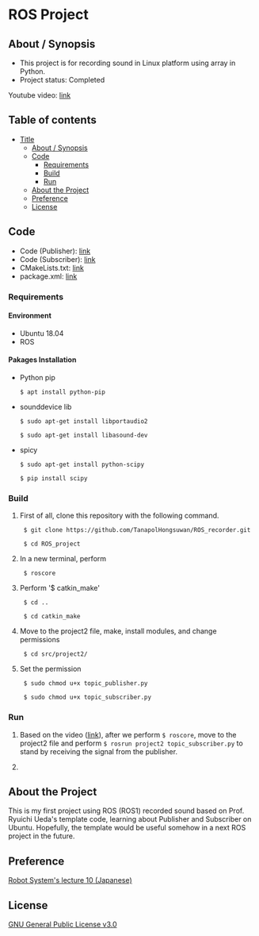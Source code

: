 # ROS Project

## About / Synopsis

* This project is for recording sound in Linux platform using array in Python.
* Project status: Completed

Youtube video: [link]()

## Table of contents

* [Title](#ros-project)
  * [About / Synopsis](#about--synopsis)
  * [Code](#code)
    * [Requirements](#requirements)
    * [Build](#build)
    * [Run](#run)
  * [About the Project](#about-the-project)
  * [Preference](#preference)
  * [License](#license)
  
## Code

* Code (Publisher): [link](https://github.com/TanapolHongsuwan/ROS_recorder/blob/main/topic_publisher.py)
* Code (Subscriber): [link](https://github.com/TanapolHongsuwan/ROS_recorder/blob/main/topic_subscriber.py)
* CMakeLists.txt: [link](https://github.com/TanapolHongsuwan/ROS_recorder/blob/main/CMakeLists.txt)
* package.xml: [link](https://github.com/TanapolHongsuwan/ROS_recorder/blob/main/package.xml)

### Requirements

#### Environment

  * Ubuntu 18.04
  * ROS
  
#### Pakages Installation

  * Python pip 
  
  		$ apt install python-pip
  
  * sounddevice lib
  
  		$ sudo apt-get install libportaudio2
  		
		$ sudo apt-get install libasound-dev
		    
  * spicy
  		
		$ sudo apt-get install python-scipy
  
  		$ pip install scipy
  
### Build

1. First of all, clone this repository with the following command.

		$ git clone https://github.com/TanapolHongsuwan/ROS_recorder.git
       
		$ cd ROS_project

2. In a new terminal, perform
		
		$ roscore
		
3. Perform '$ catkin_make'

		$ cd ..
		
		$ cd catkin_make
       
4. Move to the project2 file, make, install modules, and change permissions

		$ cd src/project2/
		
5. Set the permission

		$ sudo chmod u+x topic_publisher.py
		
		$ sudo chmod u+x topic_subscriber.py
  
### Run

1. Based on the video ([link]()), after we perform `$ roscore`, move to the project2 file and perform `$ rosrun project2 topic_subscriber.py` to stand by receiving the signal from the publisher.

2. 
  
## About the Project

This is my first project using ROS (ROS1) recorded sound based on Prof. Ryuichi Ueda's template code, learning about Publisher and Subscriber on Ubuntu. Hopefully, the template would be useful somehow in a next ROS project in the future.

## Preference

[Robot System's lecture 10 (Japanese)](https://ryuichiueda.github.io/robosys2020/lesson10_ros.html#/)

## License

[GNU General Public License v3.0]()
